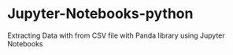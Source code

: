 # Jupyter-Notebooks-python

Extracting Data with from CSV file with Panda library using Jupyter Notebooks
